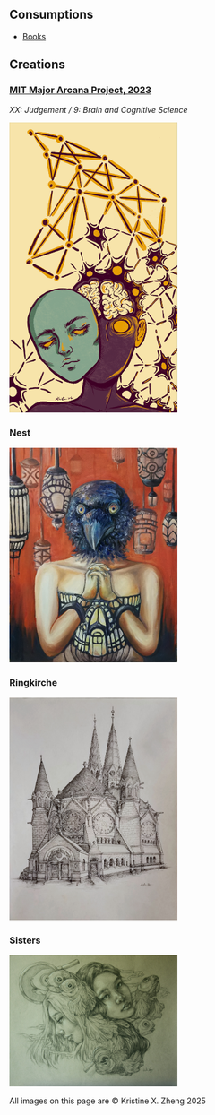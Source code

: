 ## Consumptions

* [Books](https://www.goodreads.com/user/show/170344974-kristine) 
<!-- * [Movies](https://letterboxd.com/kxinz/) -->
<!-- * [Restaurants](https://www.yelp.com/user_details?userid=pUAXjDpxikoUxsoF8qzpJQ) -->

<!-- ## Communities

* [DH](https://dh.mit.edu/home/)
* [MINCE](https://www.mitmince.com/)
* UA Innovation: [Banana Lounge](https://www.instagram.com/mitbananalounge/?utm_medium=copy_link) & Craft Market  -->

## Creations

### [MIT Major Arcana Project, 2023](https://mitadmissions.org/blogs/entry/mit-major-arcana/)
*XX: Judgement / 9: Brain and Cognitive Science*
<!-- ![tarot](img/bcs_tarot.jpeg) -->

<img src="img/bcs_tarot.jpeg" alt="tarot" style="width:300px; height:auto;">


### Nest

<!-- ![Nest](img/KristineZheng_nest.jpg) -->
<img src="img/KristineZheng_nest.jpg" alt="nest" style="width:300px; height:auto;">

<!-- *Above: Oil Painting* -->

<!-- ## Ringkirche (2019) -->

### Ringkirche

<!-- ![Ring Kirche](img/KristineZheng_ringkirche.jpg) -->
<img src="img/KristineZheng_ringkirche.jpg" alt="ringkirche" style="width:300px; height:auto;">

<!-- *Above: Ink, Ringkirche in Germany* -->

### Sisters
<!-- ## Sisters (2019) -->

<!-- ![Sisters](img/sisters.jpg) -->
<img src="img/KristineZheng_sisters.jpg" alt="sisters" style="width:300px; height:auto;">

<!-- *Above: Charcoal* -->

All images on this page are © Kristine X. Zheng 2025

